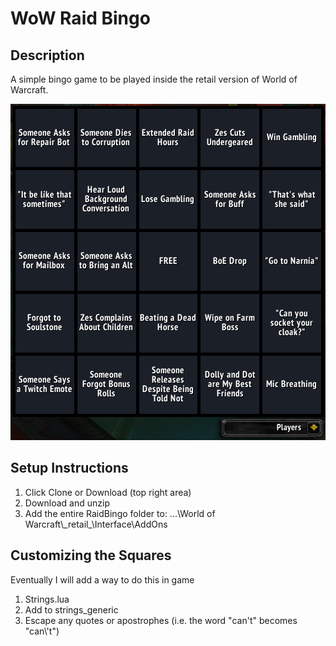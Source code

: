 # WoW Raid Bingo

## Description
A simple bingo game to be played inside the retail version of World of Warcraft.

![In-Game Screenshot of Board](doc/screenshot.PNG)

## Setup Instructions
1. Click Clone or Download (top right area)
2. Download and unzip
3. Add the entire RaidBingo folder to: ...\\World of Warcraft\\\_retail\_\\Interface\\AddOns

## Customizing the Squares
Eventually I will add a way to do this in game
1. Strings.lua
2. Add to strings_generic
3. Escape any quotes or apostrophes (i.e. the word "can't" becomes "can\\\'t")
